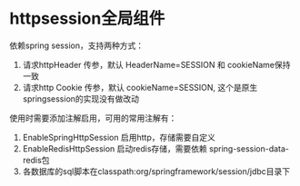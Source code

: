 # httpsession全局组件
依赖spring session，支持两种方式：
1. 请求httpHeader 传参，默认 HeaderName=SESSION 和 cookieName保持一致  
2. 请求http Cookie 传参，默认 cookieName=SESSION, 这个是原生springsession的实现没有做改动

使用时需要添加注解启用，可用的常用注解有：
1. EnableSpringHttpSession 启用http，存储需要自定义
2. EnableRedisHttpSession 启动redis存储，需要依赖 spring-session-data-redis包  
3. 各数据库的sql脚本在classpath:org/springframework/session/jdbc目录下